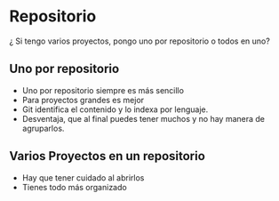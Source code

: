 # Repositorio

¿ Si tengo varios proyectos, pongo uno por repositorio o todos en uno?


## Uno por repositorio
- Uno por repositorio siempre es más sencillo
- Para proyectos grandes es mejor
- Git identifica el contenido y lo indexa por lenguaje.
- Desventaja, que al final puedes tener muchos y no hay manera de agruparlos.

## Varios Proyectos en un repositorio

- Hay que tener cuidado al abrirlos
- Tienes todo más organizado

